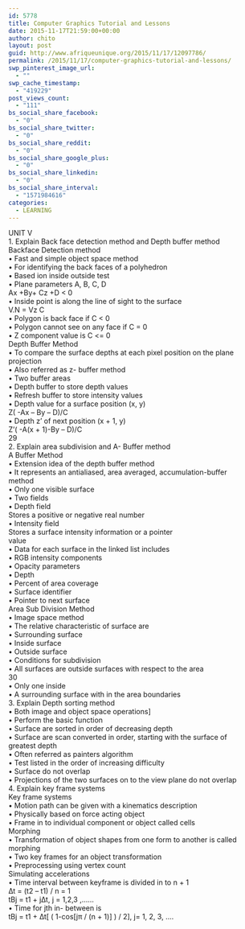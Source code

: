 ```yaml
---
id: 5778
title: Computer Graphics Tutorial and Lessons
date: 2015-11-17T21:59:00+00:00
author: chito
layout: post
guid: http://www.afriqueunique.org/2015/11/17/12097786/
permalink: /2015/11/17/computer-graphics-tutorial-and-lessons/
swp_pinterest_image_url:
  - ""
swp_cache_timestamp:
  - "419229"
post_views_count:
  - "111"
bs_social_share_facebook:
  - "0"
bs_social_share_twitter:
  - "0"
bs_social_share_reddit:
  - "0"
bs_social_share_google_plus:
  - "0"
bs_social_share_linkedin:
  - "0"
bs_social_share_interval:
  - "1571984616"
categories:
  - LEARNING
---
```

<div>
  UNIT V
</div>

<div>
  1. Explain Back face detection method and Depth buffer method
</div>

<div>
  Backface Detection method
</div>

<div>
  • Fast and simple object space method
</div>

<div>
  • For identifying the back faces of a polyhedron
</div>

<div>
  • Based ion inside outside test
</div>

<div>
  • Plane parameters A, B, C, D
</div>

<div>
  Ax +By+ Cz +D < 0
</div>

<div>
  • Inside point is along the line of sight to the surface
</div>

<div>
  V.N = Vz C
</div>

<div>
  • Polygon is back face if C < 0
</div>

<div>
  • Polygon cannot see on any face if C = 0
</div>

<div>
  • Z component value is C <= 0
</div>

<div>
  Depth Buffer Method
</div>

<div>
  • To compare the surface depths at each pixel position on the plane
</div>

<div>
  projection
</div>

<div>
  • Also referred as z- buffer method
</div>

<div>
  • Two buffer areas
</div>

<div>
  • Depth buffer to store depth values
</div>

<div>
  • Refresh buffer to store intensity values
</div>

<div>
  • Depth value for a surface position (x, y)
</div>

<div>
  Z( -Ax – By – D)/C
</div>

<div>
  • Depth z’ of next position (x + 1, y)
</div>

<div>
  Z’( -A(x + 1)-By – D)/C
</div>

<div>
  29
</div>

<div>
  2. Explain area subdivision and A- Buffer method
</div>

<div>
  A Buffer Method
</div>

<div>
  • Extension idea of the depth buffer method
</div>

<div>
  • It represents an antialiased, area averaged, accumulation-buffer
</div>

<div>
  method
</div>

<div>
  • Only one visible surface
</div>

<div>
  • Two fields
</div>

<div>
  • Depth field
</div>

<div>
  Stores a positive or negative real number
</div>

<div>
  • Intensity field
</div>

<div>
  Stores a surface intensity information or a pointer
</div>

<div>
  value
</div>

<div>
  • Data for each surface in the linked list includes
</div>

<div>
  • RGB intensity components
</div>

<div>
  • Opacity parameters
</div>

<div>
  • Depth
</div>

<div>
  • Percent of area coverage
</div>

<div>
  • Surface identifier
</div>

<div>
  • Pointer to next surface
</div>

<div>
  Area Sub Division Method
</div>

<div>
  • Image space method
</div>

<div>
  • The relative characteristic of surface are
</div>

<div>
  • Surrounding surface
</div>

<div>
  • Inside surface
</div>

<div>
  • Outside surface
</div>

<div>
  • Conditions for subdivision
</div>

<div>
  • All surfaces are outside surfaces with respect to the area
</div>

<div>
  30
</div>

<div>
  • Only one inside
</div>

<div>
  • A surrounding surface with in the area boundaries
</div>

<div>
  3. Explain Depth sorting method
</div>

<div>
  • Both image and object space operations]
</div>

<div>
  • Perform the basic function
</div>

<div>
  • Surface are sorted in order of decreasing depth
</div>

<div>
  • Surface are scan converted in order, starting with the surface of
</div>

<div>
  greatest depth
</div>

<div>
  • Often referred as painters algorithm
</div>

<div>
  • Test listed in the order of increasing difficulty
</div>

<div>
  • Surface do not overlap
</div>

<div>
  • Projections of the two surfaces on to the view plane do not overlap
</div>

<div>
  4. Explain key frame systems
</div>

<div>
  Key frame systems
</div>

<div>
  • Motion path can be given with a kinematics description
</div>

<div>
  • Physically based on force acting object
</div>

<div>
  • Frame in to individual component or object called cells
</div>

<div>
  Morphing
</div>

<div>
  • Transformation of object shapes from one form to another is called
</div>

<div>
  morphing
</div>

<div>
  • Two key frames for an object transformation
</div>

<div>
  • Preprocessing using vertex count
</div>

<div>
  Simulating accelerations
</div>

<div>
  • Time interval between keyframe is divided in to n + 1
</div>

<div>
  ∆t = (t2 – t1) / n = 1
</div>

<div>
  tBj = t1 + j∆t, j = 1,2,3 ,……
</div>

<div>
  • Time for jth in- between is
</div>

<div>
  tBj = t1 + ∆t[ ( 1-cos[jπ / (n + 1)] ) / 2], j= 1, 2, 3, ….
</div>

<div>
</div>